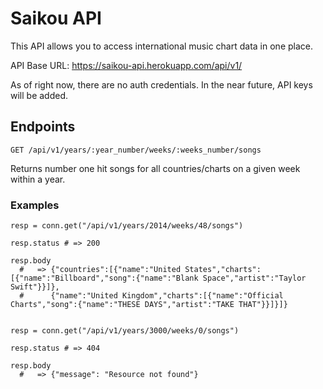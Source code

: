 # Saikou API

This API allows you to access international music chart data in one place. 

API Base URL: https://saikou-api.herokuapp.com/api/v1/

As of right now, there are no auth credentials. In the near future, API keys will be added. 

## Endpoints

```
GET /api/v1/years/:year_number/weeks/:weeks_number/songs
```
Returns number one hit songs for all countries/charts on a given week within a year. 

### Examples

```
resp = conn.get("/api/v1/years/2014/weeks/48/songs")

resp.status # => 200

resp.body
  #   => {"countries":[{"name":"United States","charts":[{"name":"Billboard","song":{"name":"Blank Space","artist":"Taylor Swift"}}]},
  #      {"name":"United Kingdom","charts":[{"name":"Official Charts","song":{"name":"THESE DAYS","artist":"TAKE THAT"}}]}]}


resp = conn.get("/api/v1/years/3000/weeks/0/songs")

resp.status # => 404

resp.body 
  #   => {"message": "Resource not found"}



